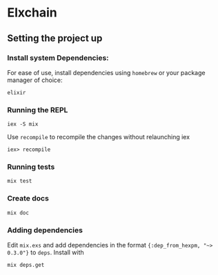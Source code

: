 # Elxchain

## Setting the project up

### Install system Dependencies:
For ease of use, install dependencies using `homebrew` or your package manager of choice:
```
elixir
```

### Running the REPL
```
iex -S mix
```
Use `recompile` to recompile the changes without relaunching iex
```
iex> recompile
```

### Running tests
```
mix test
```

### Create docs
```
mix doc
```

### Adding dependencies
Edit `mix.exs` and add dependencies in the format `{:dep_from_hexpm, "~> 0.3.0"}` to `deps`.
Install with
```
mix deps.get
```

<!-- **TODO: Add description**

## Installation

If [available in Hex](https://hex.pm/docs/publish), the package can be installed
by adding `elxchain` to your list of dependencies in `mix.exs`:

```elixir
def deps do
  [
    {:elxchain, "~> 0.1.0"}
  ]
end
```

Documentation can be generated with [ExDoc](https://github.com/elixir-lang/ex_doc)
and published on [HexDocs](https://hexdocs.pm). Once published, the docs can
be found at [https://hexdocs.pm/elxchain](https://hexdocs.pm/elxchain). -->

